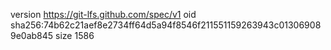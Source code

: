 version https://git-lfs.github.com/spec/v1
oid sha256:74b62c21aef8e2734ff64d5a94f8546f211551159263943c013069089e0ab845
size 1586
